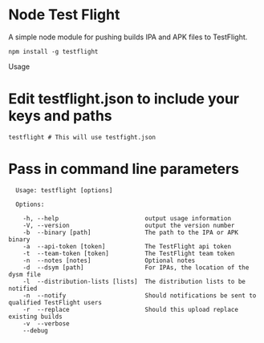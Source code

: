 # Node Test Flight

A simple node module for pushing builds IPA and APK files to TestFlight.


	npm install -g testflight


Usage

# Edit testflight.json to include your keys and paths

	testflight # This will use testfight.json

# Pass in command line parameters

	  Usage: testflight [options]

	  Options:

	    -h, --help                        output usage information
	    -V, --version                     output the version number
	    -b  --binary [path]               The path to the IPA or APK binary
	    -a  --api-token [token]           The TestFlight api token
	    -t  --team-token [token]          The TestFlight team token
	    -n  --notes [notes]               Optional notes
	    -d  --dsym [path]                 For IPAs, the location of the dysm file
	    -l  --distribution-lists [lists]  The distribution lists to be notified
	    -n  --notify                      Should notifications be sent to qualified TestFlight users
	    -r  --replace                     Should this upload replace existing builds
	    -v  --verbose                     
	    --debug                           
		


